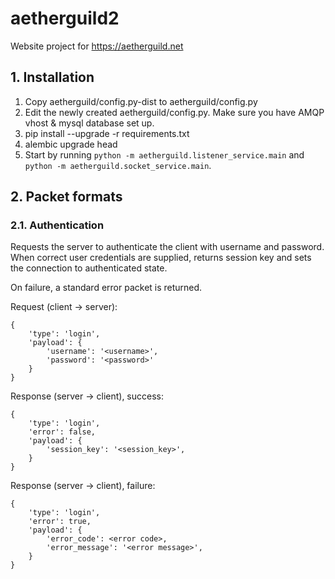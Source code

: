 # aetherguild2

Website project for https://aetherguild.net

## 1. Installation

1. Copy aetherguild/config.py-dist to aetherguild/config.py
2. Edit the newly created aetherguild/config.py. Make sure you have AMQP vhost & mysql database set up.
3. pip install --upgrade -r requirements.txt
4. alembic upgrade head
5. Start by running `python -m aetherguild.listener_service.main` and `python -m aetherguild.socket_service.main`.

## 2. Packet formats

### 2.1. Authentication

Requests the server to authenticate the client with username and password. When correct user
credentials are supplied, returns session key and sets the connection to authenticated state.

On failure, a standard error packet is returned.

Request (client -> server):
```
{
    'type': 'login',
    'payload': {
        'username': '<username>',
        'password': '<password>'
    }
}
```

Response (server -> client), success:
```
{
    'type': 'login',
    'error': false,
    'payload': {
        'session_key': '<session_key>',
    }
}
```

Response (server -> client), failure:
```
{
    'type': 'login',
    'error': true,
    'payload': {
        'error_code': <error code>,
        'error_message': '<error message>',
    }
}
```